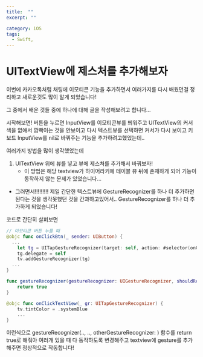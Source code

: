 ```yaml
---
title:  ""
excerpt: ""

category: iOS
tags:
  - Swift, 
---
```


# UITextView에 제스처를 추가해보자
이번에 카카오톡처럼 채팅에 이모티콘 기능을 추가하면서 여러가지를 다시 배웠던걸 정리하고 새로운것도 많이 알게 되었습니다!

그 중에서 배운 것들 중에 하나에 대해 글을 작성해보려고 합니다…

시작해보면! 버튼을 누르면 InputView를 이모티콘뷰를 띄워주고 UITextView의 커서 색을 없애서 깜빡이는 것을 안보이고 다시 텍스트뷰를 선택하면 커서가 다시 보이고 키보드 InputView를 nil로 바꿔주는 기능을 추가하려고했었는데..

여러가지 방법을 많이 생각했었는데
1. UITextView 위에 뷰를 넣고 뷰에 제스쳐를 추가해서 바꿔보자!
	- 이 방법은 해당 textview가 하이어라키에 테이블 뷰 뒤에 존재하게 되어 기능이 동작하지 않는 문제가 있었습니다…
- 그러면서!!!!!!!!! 제일 간단한 텍스트뷰에 GestureRecognizer를 하나 더 추가하면 된다는 것을 생각못했던 것을 간과하고있어서.. GestureRecognizer를 하나 더 추가하게 되었습니다!

코드로 간단히 살펴보면
```swift
// 이모티콘 버튼 누를 때 
@objc func onClickBtn(_ sender: UIButton) {
  ...
	let tg = UITapGestureRecognizer(target: self, action: #selector(onClickTextView(_:)))
	tg.delegate = self
	tv.addGestureRecognizer(tg)
  ...
}

func gestureRecognizer(gestureRecognizer: UIGestureRecognizer, shouldRecognizeSimultaneouslyWithGestureRecognizer otherGestureRecognizer: UIGestureRecognizer) -> Bool {
	return true
}

@objc func onClickTextView(_ gr: UITapGestureRecognizer) {
	tv.tintColor = .systemBlue
	...
}
```

이런식으로 gestureRecognizer(.., .., otherGestureRecognizer: ) 함수를 return true로 해줘야 여러개 있을 때 다 동작하도록 변경해주고 textview에 gesture를 추가해주면 정상적으로 작동합니다!